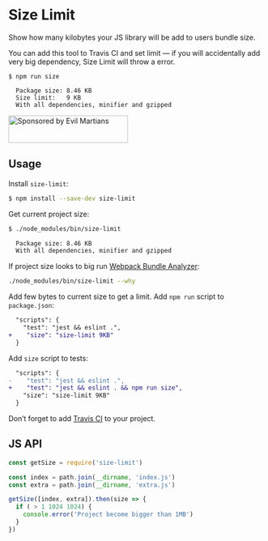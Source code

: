 # Size Limit

Show how many kilobytes your JS library will be add to users bundle size.

You can add this tool to Travis CI and set limit — if you will accidentally
add very big dependency, Size Limit will throw a error.

```
$ npm run size

  Package size: 8.46 KB
  Size limit:   9 KB
  With all dependencies, minifier and gzipped

```

<a href="https://evilmartians.com/?utm_source=size-limit">
  <img src="https://evilmartians.com/badges/sponsored-by-evil-martians.svg"
       alt="Sponsored by Evil Martians" width="236" height="54">
</a>

## Usage

Install `size-limit`:

```sh
$ npm install --save-dev size-limit
```

Get current project size:

```sh
$ ./node_modules/bin/size-limit

  Package size: 8.46 KB
  With all dependencies, minifier and gzipped

```

If project size looks to big run
[Webpack Bundle Analyzer](https://github.com/th0r/webpack-bundle-analyzer):

```sh
./node_modules/bin/size-limit --why
```

Add few bytes to current size to get a limit.
Add `npm run` script to `package.json`:

```diff json
  "scripts": {
    "test": "jest && eslint .",
+    "size": "size-limit 9KB"
  }
```

Add `size` script to tests:

```diff js
  "scripts": {
-    "test": "jest && eslint .",
+    "test": "jest && eslint . && npm run size",
    "size": "size-limit 9KB"
  }
```

Don’t forget to add [Travis CI](https://github.com/dwyl/learn-travis)
to your project.

## JS API

```js
const getSize = require('size-limit')

const index = path.join(__dirname, 'index.js')
const extra = path.join(__dirname, 'extra.js')

getSize([index, extra]).then(size => {
  if ( > 1 1024 1024) {
    console.error('Project become bigger than 1MB')
  }
})
```
